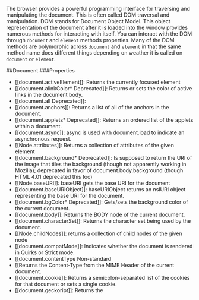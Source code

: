 The browser provides a powerful programming interface for traversing and manipulating the document. This is often called DOM traversal and manipulation. DOM stands for Document Object Model. This object representation of the document after it is loaded into the window provides numerous methods for interacting with itself. You can interact with the DOM through `document` and `element` methods properties. Many of the DOM methods are polymorphic across `document` and `element` in that the same method name does different things depending on weather it is called on `document` or `element`.


##Document
###Properties
* [[document.activeElement]]: Returns the currently focused element
* [[document.alinkColor* Deprecated]]: Returns or sets the color of active links in the document body.
* [[document.all Deprecated]]:  
* [[document.anchors]]: Returns a list of all of the anchors in the document.
* [[document.applets* Deprecated]]: Returns an ordered list of the applets within a document.
* [[document.async]]: async is used with document.load to indicate an asynchronous request.
* [[Node.attributes]]: Returns a collection of attributes of the given element
* [[document.background* Deprecated]]: Is supposed to return the URI of the image that tiles the background (though not apparently working in Mozilla); deprecated in favor of document.body.background (though HTML 4.01 deprecated this too)
* [[Node.baseURI]]: baseURI gets the base URI for the document
* [[document.baseURIObject]]: baseURIObject returns an nsIURI object representing the base URI for the document.
* [[document.bgColor* Deprecated]]: Gets/sets the background color of the current document.
* [[document.body]]: Returns the BODY node of the current document.
* [[document.characterSet]]: Returns the character set being used by the document.
* [[Node.childNodes]]: returns a collection of child nodes of the given node
* [[document.compatMode]]: Indicates whether the document is rendered in Quirks or Strict mode.
* [[document.contentType Non-standard
* [[Returns the Content-Type from the MIME Header of the current document.
* [[document.cookie]]: Returns a semicolon-separated list of the cookies for that document or sets a single cookie.
* [[document.geckoript]]: Returns the <script> element that is currently executing.
* [[document.defaultView]]: Returns a reference to the window object.
* [[document.designMode]]: Gets/sets WYSYWIG editing capability of Midas. It can only be used for HTML documents.
* [[document.dir ]]: Gets/sets directionality (rtl/ltr) of the document
* [[document.doctype]]: Returns the Document Type Definition (DTD) of the current document.
* [[Name]]: Description
* [[document.documentElement]]: Returns the Element that is a direct child of document. For HTML documents, this is normally the HTML element.
* [[document.documentURI]]: Returns the document location.
* [[document.documentURIObject]]: Returns the nsIURI object representing the URI of the document. This property only has special meaning in privileged JavaScript code (with UniversalXPConnect privileges).
* [[document.domain]]: Returns the domain of the current document.
* [[document.embeds]]: Returns a list of the embedded OBJECTS within the current document.
* [[document.fgColor* Deprecated]]: Gets/sets the foreground color, or text color, of the current document.
* [[document.fileSize]]: Returns size of the document or <img> element.
* [[Node.firstChild]]: Returns the first node in the list of direct children of the document.
* [[document.forms]]: Returns a list of the FORM elements within the current document.
* [[document.height Unimplemented]]: Gets/sets the height of the current document.
* [[document.images]]: Returns a list of the images in the current document.
* [[document.implementation]]: Returns the DOM implementation associated with the current document.
* [[document.inputEncoding]]: Returns the encoding used when the document was parsed.
* [[Node.lastChild]]: Returns the last child of a node
* [[document.lastModified]]: Returns the date on which the document was last modified.
* [[document.lastStyleSheetSet]]: Returns the name of the style sheet set that was last enabled. Has the value null until the style sheet is changed by setting the value of selectedStyleSheetSet.
* [[document.linkColor* Deprecated]]: Gets/sets the color of hyperlinks in the document.
* [[Name]]: Description
* [[document.links]]: Returns a list of all the hyperlinks in the document.
* [[Node.localName]]: Returns the local part of the qualified name of this node (null for a document)
* [[document.location]]: Returns the URI of the current document.
* [[document.mozCurrentStateObject Non-standard]]: Returns the history entry at the top of the history stack without popping it off the stack. This also lets you look at the state without waiting for the popstate event to fire.
* [[Node.namespaceURI]]: Returns the XML namespace of the current document.
* [[Node.nextSibling]]: Returns the node immediately following the specified one in its parent's childNodes list, or null if the specified node is the last node in that list (null for documents)
* [[Node.nodeName]]: Returns the node's name (#document for document)
* [[Node.nodeType]]: Returns a node type constant (9 for document)
* [[Node.nodeValue]]: Returns the node's value (null for document)
* [[Node.nodePrincipal]]: Returns the nsIPrincipal object representing current security context of the document.
* [[Node.ownerDocument]]: Returns the top-level document object for this node (null if already is the document).
* [[Node.parentNode]]: Returns the parent of the specified node in the DOM tree (null for document)
* [[document.plugins]]: Returns a list of the available plugins.
* [[document.popupNode]]: Returns the node upon which a popup was invoked (XUL documents only).
* [[document.preferredStyleSheetSet]]: Returns the preferred style sheet set as specified by the page author.
* [[Node.prefix]]: Returns the namespace prefix of the specified node, or null if no prefix is specified
* [[Node.previousSibling]]: Returns the node immediately preceding the specified one in its parent's childNodes list, null if the specified node is the first in that list (null for document)
* [[document.readyState]]: Returns loading status of the document
* [[document.referrer]]: Returns the URI of the page that linked to this page.
* [[document.selectedStyleSheetSet]]: Returns which style sheet set is currently in use.
* [[document.styleSheets]]: Returns a list of the stylesheet objects on the current document.
* [[document.styleSheetSets]]: Returns a list of the style sheet sets available on the document.
* [[Node.textContent]]: Returns null (returns other values for other nodes).
* [[document.title]]: Returns the title of the current document.
* [[document.tooltipNode]]: Returns the node which is the target of the current tooltip.
* [[document.URL]]: Returns a string containing the URL of the current document.
* [[document.vlinkColor* Deprecated]]: Gets/sets the color of visited hyperlinks.
* [[document.width Unimplemented]]: Returns the width of the current document.
* [[document.xmlEncoding]]: Returns the encoding as determined by the XML declaration.
* [[document.xmlStandalone]]: Returns true if the XML declaration specifies the document is standalone (e.g., An external part of the DTD affects the document's content), else false.
* [[document.xmlVersion]]: Returns the version number as specified in the XML declaration or "1.0" if the declaration is absent.

###Methods
* [[document.addEventListener]]: Adds an event listener to the document.
* [[document.adoptNode]]: Adopt node from an external document
* [[Node.appendChild]]: Adds a node to the end of the list of children of a specified parent node.
* [[document.captureEvents]]
* [[document.clear* Deprecated]]: In majority of modern browsers, including recent versions of Firefox and Internet Explorer, this method does nothing.
* [[Node.cloneNode]]: Makes a copy of a node or document
* [[document.close]]: Closes a document stream for writing.
* [[Node.compareDocumentPosition]]: Compares the position of the current node against another node in any other document.
* [[document.createAttribute]]: Creates a new attribute node and returns it.
* [[document.createAttributeNS]]: Creates a new attribute node in a given namespace and returns it.
* [[document.createCDATASection]]: Creates a new CDATA node and returns it.
* [[document.createComment]]: Creates a new comment node and returns it.
* [[document.createDocumentFragment]]: Creates a new document fragment.
* [[document.createElement]]: Creates a new element with the given tag name.
* [[document.createElementNS]]: Creates a new element with the given tag name and namespace URI.
* [[document.createEntityReference]]: Creates a new entity reference object and returns it.
* [[document.createEvent]]: Creates an event.
* [[document.createExpression]]: Compiles an XPathExpression which can then be used for (repeated) evaluations. 
* [[document.createNSResolver]]: Creates an XPathNSResolver.
* [[document.createProcessingInstruction]]: Creates a new processing instruction element and returns it.
* [[document.createRange]]: Creates a Range object.
* [[document.createTextNode]]: Creates a text node.
* [[document.createTreeWalker]]: Creates a TreeWalker object.
* [[document.elementFromPoint]]: Returns the element visible at the specified coordinates.
* [[document.enableStyleSheetsForSet]]: Enables the style sheets for the specified style sheet set.
* [[document.evaluate]]: Evaluates an XPath expression.
* [[document.execCommand]]: Executes a Midas command.
* [[document.execCommandShowHelp]]
* [[document.getBoxObjectFor]]
* [[document.getElementById]]: Returns an object reference to the identified element.
* [[document.getElementsByClassName]]: Returns a list of elements with the given class name.
* [[document.getElementsByName]]: Returns a list of elements with the given name.
* [[document.getElementsByTagName]]: Returns a list of elements with the given tag name.
* [[document.getElementsByTagNameNS]]: Returns a list of elements with the given tag name and namespace.  
* [[Node.getFeature]]: document.getSelection
* [[Node.getUserData]]: Returns any data previously set on the node via setUserData() by key
* [[Node.hasAttributes]]: Indicates whether the node possesses attributes
* [[Node.hasChildNodes]]: Returns a Boolean value indicating whether the current element has child nodes or not.
* [[document.hasFocus]]: Returns true if the focus is currently located anywhere inside the specified document.  
* [[document.importNode]]: Returns a clone of a node from an external document
* [[Node.insertBefore]]: Inserts the specified node before a reference node as a child of the current node.
* [[Node.isDefaultNamespace]]: Returns true if the namespace is the default namespace on the given node
* [[Node.isEqualNode]]: Indicates whether the node is equal to the given node
* [[Node.isSameNode]]: Indicates whether the node is the same as the given node
* [[Node.isSupported]]: Tests whether the DOM implementation implements a specific feature and that feature is supported by this node or document
* [[document.load]]: Load an XML document
* [[Node.lookupNamespaceURI]]: Returns the namespaceURI associated with a given prefix on the given node object  
* [[Node.lookupPrefix]]: Returns the prefix for a given namespaceURI on the given node if present
* [[Node.normalize]]: Normalizes the node or document
* [[document.normalizeDocument]]: Replaces entities, normalizes text nodes, etc.
* [[document.open]]: Opens a document stream for writing.
* [[document.queryCommandEnabled]]: Returns true if the Midas command can be executed on the current range.
* [[document.queryCommandIndeterm]]: Returns true if the Midas command is in a indeterminate state on the current range.
* [[document.queryCommandState]]: Returns true if the Midas command has been executed on the current range.
* [[document.queryCommandSupported]]
* [[document.queryCommandText]]: document.queryCommandValue]]: Returns the current value of the current range for Midas command. As of Firefox 2.0.0.2, queryCommandValue will return an empty string when a command value has not been explicitly set.
* [[document.querySelector]]: Returns the first Element node within the document, in document order, that matches the specified selectors.
* [[document.querySelectorAll]]: Returns a list of all the Element nodes within the document that match the specified selectors.
* [[document.releaseCapture]]: Releases the current mouse capture if it's on an element in this document.
* [[document.releaseEvents]]
* [[Node.removeChild]]: Removes a child node from the DOM
* [[document.removeEventListener]]: Removes an event listener from the document
* [[Node.replaceChild]]: Replaces one child node of the specified node with another
* [[document.routeEvent]]:
* [[document.mozSetImageElement]]: Allows you to change the element being used as the background image for a specified element ID.
* [[Node.setUserData]]: Attaches arbitrary data to a node, along with a user-defined key and an optional handler to be triggered upon events such as cloning of the node upon which the data was attached
* [[document.write]]: Writes text to a document.
* [[document.writeln* ]]: Write a line of text to a document.

##Element
###Properties
* [[attributes]]:  All attributes associated with an element.
* [[baseURI]]:  Base URI as a string
* [[baseURIObject New in Firefox 3]]:  The read-only nsIURI object representing the base URI for the element.
* [[childElementCount New in Firefox 3.5]]:  The number of child nodes that are elements.
* [[childNodes]]:  All child nodes of an element.
* [[children]]:  A live nsIDOMNodeList of the current child elements.
* [[classList]]:  Token list of class attribute
* [[className]]:  Gets/sets the class of the element.
* [[clientHeight]]:  The inner height of an element.
* [[clientLeft]]:  The width of the left border of an element.
* [[clientTop]]:  The width of the top border of an element.
* [[clientWidth]]:  The inner width of an element.
* [[contentEditable]]:  Gets/sets whether or not the element is editable.
* [[dataset]]:  Allows access to read and write custom data attributes on the element.
* [[dir]]:  Gets/sets the directionality of the element.
* [[firstChild]]:  The first direct child node of an element, or null if this element has no child nodes.
* [[firstElementChild]]:  The first direct child element of an element, or null if the element has no child elements.
* [[id]]:  Gets/sets the id of the element.
* [[innerHTML]]:  Gets/sets the markup and content of the element.
* [[isContentEditable]]:  Indicates whether or not the content of the element can be edited. Read only.
* [[lang]]:  Gets/sets the language of an element's attributes, text, and element contents.
* [[lastChild]]:  The last direct child node of an element, or null if this element has no child nodes.
* [[lastElementChild]]:  The last direct child element of an element, or null if the element has no child elements.
* [[localName]]:  The local part of the qualified name of an element. In Firefox 3.5 and earlier, the property upper-cases the local name for HTML elements (but not XHTML elements). In later versions, this does not happen, so the property is in lower case for both HTML and XHTML..2
* [[name]]:  Gets/sets the name attribute of an element.
* [[namespaceURI]]:  The namespace URI of this node, or null if it is no namespace. In Firefox 3.5 and earlier, HTML elements are in no namespace. In later versions, HTML elements are in the http://www.w3.org/1999/xhtml namespace in both HTML and XML trees..2
* [[nextSibling]]:  The node immediately following the given one in the tree, or null if there is no sibling node.
* [[nextElementSibling New in Firefox 3.5]]:  The element immediately following the given one in the tree, or null if there's no sibling node.
* [[nodeName]]:  The name of the node.
* [[nodePrincipal New in Firefox 3]]:  The node's principal.
* [[nodeType]]:  A number representing the type of the node. Is always equal to 1 for DOM elements.
* [[nodeValue]]:  The value of the node. Is always equal to null for DOM elements.
* [[offsetHeight]]:  The height of an element, relative to the layout.
* [[offsetLeft]]:  The distance from this element's left border to its offsetParent's left border.
* [[offsetParent]]:  The element from which all offset calculations are currently computed.
* [[offsetTop]]:  The distance from this element's top border to its offsetParent's top border.
* [[offsetWidth]]:  The width of an element, relative to the layout.
* [[ownerDocument]]:  The document that this node is in, or null if the node is not inside of one.
* [[parentNode]]:  The parent element of this node, or null if the node is not inside of a DOM Document.
* [[prefix]]:  The namespace prefix of the node, or null if no prefix is specified.
* [[previousSibling]]:  The node immediately preceding the given one in the tree, or null if there is no sibling node.
* [[previousElementSibling New in Firefox 3.5]]:  The element immediately preceding the given one in the tree, or null if there is no sibling element.
* [[schemaTypeInfo]]:  Returns TypeInfo regarding schema information for the element (also available on Attr).
* [[scrollHeight]]:  The scroll view height of an element.
* [[scrollLeft]]:  Gets/sets the left scroll offset of an element.
* [[scrollTop]]:  Gets/sets the top scroll offset of an element.
* [[scrollWidth]]:  The scroll view width of an element.
* [[spellcheck]]:  Controls spell-checking (present on all HTML elements)
* [[style]]:  An object representing the declarations of an element's style attributes.
* [[tabIndex]]:  Gets/sets the position of the element in the tabbing order.
* [[tagName]]:  The name of the tag for the given element.
* [[textContent]]:  Gets/sets the textual contents of an element and all its descendants.
* [[title]]:  A string that appears in a popup box when mouse is over the element.


###Methods
* [[addEventListener( type, listener, useCapture )]]: Bind an event callback to a specific event type on the element.
* [[appendChild( appendedNode )]]: Insert a node as the last child node of this element.
* [[blur()]]: Removes keyboard focus from the current element.
* [[click()]]: Simulates a click on the current element.
* [[cloneNode( deep )]]: Clone a node, and optionally, all of its contents.
* [[compareDocumentPosition ( otherNode )]]: dispatchEvent( event )]]: Dispatch an event to this node in the DOM.
* [[focus()]]: Gives keyboard focus to the current element.
* [[getAttribute( name )]]: Retrieve the value of the named attribute from the current node.
* [[getAttributeNS( namespace, name )]]: Retrieve the value of the attribute with the specified name and namespace, from the current node.
* [[getAttributeNode( name )]]: Retrieve the node representation of the named attribute from the current node.
* [[getAttributeNodeNS( namespace, name )]]: Retrieve the node representation of the attribute with the specified name and namespace, from the current node.
* [[getBoundingClientRect ( )]]: getClientRects ( )]]: Returns a collection of rectangles that indicate the bounding rectangles for each line of text in a client.
* [[getElementsByClassName ( )]]: getElementsByTagName( name )]]: Retrieve a set of all descendant elements, of a particular tag name, from the current element.
* [[getElementsByTagNameNS( namespace, name )]]: Retrieve a set of all descendant elements, of a particular tag name and namespace, from the current element.
* [[getFeature ( feature, version  )]]: getUserData ( key )]]: hasAttribute( name )]]: Check if the element has the specified attribute, or not.
* [[hasAttributeNS( namespace, name )]]: Check if the element has the specified attribute, in the specified namespace, or not.
* [[hasAttributes()]]: Check if the element has any attributes, or not.
* [[hasChildNodes()]]: Check if the element has any child nodes, or not.
* [[insertBefore( insertedNode, adjacentNode )]]: Inserts the first node before the second, child, Node in the DOM.
* [[isDefaultNamespace ( namespaceURI )]]: isEqualNode ( nodeArg )]]: isSameNode ( otherNode ) 
* [[isSupported ( feature, version )]]: lookupNamespaceURI ( prefix )]]: lookupPrefix ( namespaceURI )]]: mozMatchesSelector( selector )]]: Returns whether or not the element would be selected by the specified selector string.
* [[normalize()]]: Clean up all the text nodes under this element (merge adjacent, remove empty).
* [[querySelector( selectors[, nsresolver] ) New in Firefox 3.5
* [[querySelectorAll( selectors[, nsresolver] ) New in Firefox 3.5
* [[removeAttribute( name )]]: Remove the named attribute from the current node.
* [[removeAttributeNS( namespace, name )]]: Remove the attribute with the specified name and namespace, from the current node.
* [[Name & Description
* [[removeAttributeNode( attrNode )]]: Remove the node representation of the named attribute from the current node.
* [[removeChild( removedNode )]]: Removes a child node from the current element.
* [[removeEventListener( type, handler, useCapture )]]: Removes an event listener from the element.
* [[replaceChild( insertedNode, replacedNode )]]: Replaces one child node in the current element with another.
* [[scrollIntoView( alignWithTop )]]: Scrolls the page until the element gets into the view.
* [[setAttribute( name, value )]]: Set the value of the named attribute from the current node.
* [[setAttributeNS( namespace, name, value )]]: Set the value of the attribute with the specified name and namespace, from the current node.
* [[setAttributeNode( name, attrNode )]]: Set the node representation of the named attribute from the current node.
* [[setAttributeNodeNS( namespace, name, attrNode )]]: Set the node representation of the attribute with the specified name and namespace, from the current node.
* [[setCapture( retargetToElement )]]: Sets up mouse event capture, redirecting all mouse events to this element.
* [[setIdAttribute (name, isIdBoolean)]]: Sets the attribute to be treated as an ID type attribute.
* [[setIdAttributeNS ( namespaceURI, localName, isIdBoolean )]]: Sets the attribute to be treated as an ID type attribute.
* [[setIdAttributeNode ( idAttr, isIdBoolean )]]: Sets the attribute to be treated as an ID type attribute.
* [[setUserData ( key, data, handler )]]





getElementById
getElementsByClassName
getElementsByTagName

createElement
appendChild

element.innerHTML
element.style.left
element.setAttribute
element.getAttribute
element.addEventListener
window.content
window.onload
window.dump
window.scrollTo

firstChild
lastChild
previousSibling
nextSibling
childNodes
